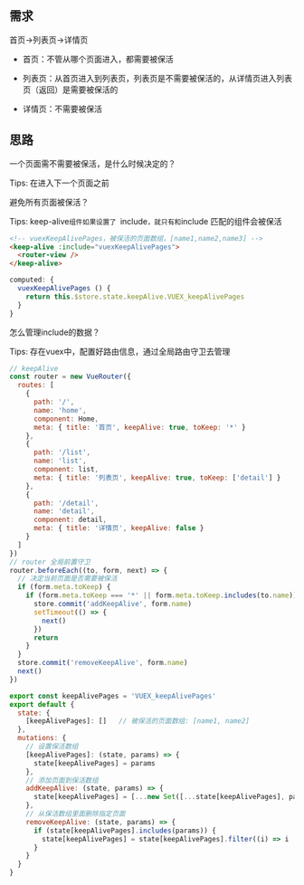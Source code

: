



## 需求

首页->列表页->详情页

- 首页：不管从哪个页面进入，都需要被保活

- 列表页：从首页进入到列表页，列表页是不需要被保活的，从详情页进入列表页（返回）是需要被保活的

- 详情页：不需要被保活

  


## 思路

一个页面需不需要被保活，是什么时候决定的？   

Tips: 在进入下一个页面之前    

避免所有页面被保活？

Tips: keep-alive`组件如果设置了 `include` ，就只有和 `include 匹配的组件会被保活

```html
<!-- vuexKeepAlivePages，被保活的页面数组，[name1,name2,name3] -->
<keep-alive :include="vuexKeepAlivePages">
  <router-view />
</keep-alive>
```

```js
computed: {
  vuexKeepAlivePages () {
    return this.$store.state.keepAlive.VUEX_keepAlivePages
  }
}
```



怎么管理include的数据？

Tips: 存在vuex中，配置好路由信息，通过全局路由守卫去管理

```js
// keepAlive 
const router = new VueRouter({
  routes: [
    {
      path: '/',
      name: 'home',
      component: Home,
      meta: { title: '首页', keepAlive: true, toKeep: '*' }
    },
    {
      path: '/list',
      name: 'list',
      component: list,
      meta: { title: '列表页', keepAlive: true, toKeep: ['detail'] }
    },
    {
      path: '/detail',
      name: 'detail',
      component: detail,
      meta: { title: '详情页', keepAlive: false }
    }
  ]
})
// router 全局前置守卫
router.beforeEach((to, form, next) => {
  // 决定当前页面是否需要被保活
  if (form.meta.toKeep) {
    if (form.meta.toKeep === '*' || form.meta.toKeep.includes(to.name)) {
      store.commit('addKeepAlive', form.name)
      setTimeout(() => {
        next()
      })
      return
    }
  }
  store.commit('removeKeepAlive', form.name)
  next()
})
```

```js
export const keepAlivePages = 'VUEX_keepAlivePages'
export default {
  state: {
    [keepAlivePages]: []   // 被保活的页面数组: [name1, name2]
  },
  mutations: {
    // 设置保活数组
    [keepAlivePages]: (state, params) => {
      state[keepAlivePages] = params
    },
    // 添加页面到保活数组
    addKeepAlive: (state, params) => {
      state[keepAlivePages] = [...new Set([...state[keepAlivePages], params])]
    },
    // 从保活数组里面删除指定页面
    removeKeepAlive: (state, params) => {
      if (state[keepAlivePages].includes(params)) {
        state[keepAlivePages] = state[keepAlivePages].filter((i) => i !== params)
      }
    }
  }
}
```















